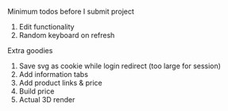 Minimum todos before I submit project
1. Edit functionality
2. Random keyboard on refresh

Extra goodies
1. Save svg as cookie while login redirect (too large for session)
2. Add information tabs
3. Add product links & price
4. Build price
5. Actual 3D render